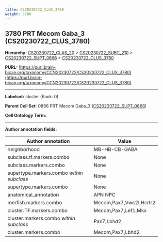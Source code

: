 ```yaml
---
title: CS20230722_CLUS_3780
weight: 3780
---
```

## 3780 PRT Mecom Gaba_3 (CS20230722_CLUS_3780)
<b>Hierarchy: </b>
[CS20230722_CLAS_20](../CS20230722_CLAS_20) >
[CS20230722_SUBC_210](../CS20230722_SUBC_210) >
[CS20230722_SUPT_0866](../CS20230722_SUPT_0866) >
[CS20230722_CLUS_3780](../CS20230722_CLUS_3780)

**PURL:** [https://purl.brain-bican.org/taxonomy/CCN20230722/CS20230722_CLUS_3780](https://purl.brain-bican.org/taxonomy/CCN20230722/CS20230722_CLUS_3780)

---


**Labelset:** cluster (Rank: 0)

**Parent Cell Set:** 0866 PRT Mecom Gaba_3 ([CS20230722_SUPT_0866](../CS20230722_SUPT_0866))



**Cell Ontology Term:** 

[MARKER GENES.]: #


---

[TRANSFERRED ANNOTATIONS.]: #


[AUTHOR ANNOTATION FIELDS.]: #


**Author annotation fields:**

| Author annotation | Value |
|-------------------|-------|
|neighborhood|MB-HB-CB-GABA|
|subclass.tf.markers.combo|None|
|subclass.markers.combo|None|
|supertype.markers.combo _within subclass_|None|
|supertype.markers.combo|None|
|anatomical_annotation|APN NPC|
|merfish.markers.combo|Mecom,Pax7,Vwc2l,Hcrtr2|
|cluster.TF.markers.combo|Mecom,Pax7,Lef1,Mkx|
|cluster.markers.combo _within subclass_|Pax7,Lbhd2|
|cluster.markers.combo|Mecom,Pax7,Lbhd2|
